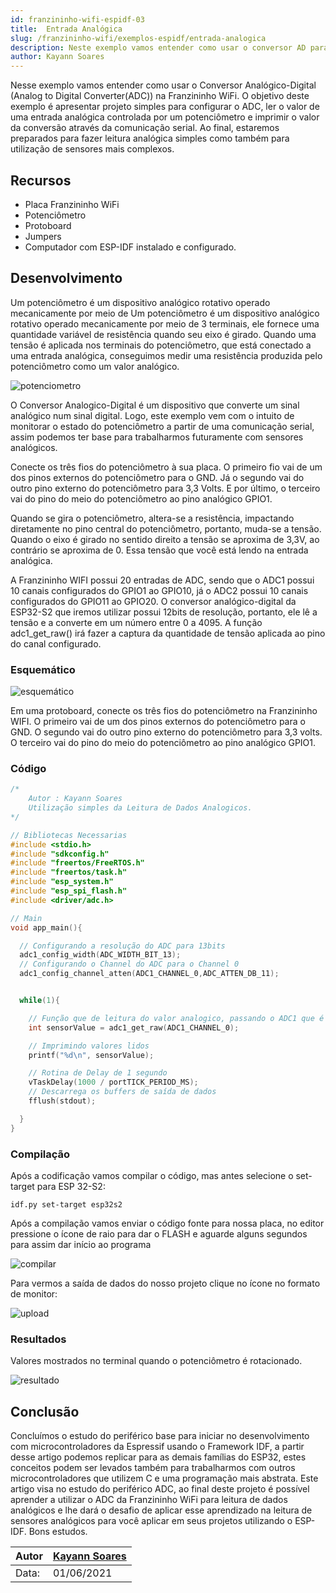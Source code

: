 ```yaml
---
id: franzininho-wifi-espidf-03
title:  Entrada Analógica
slug: /franzininho-wifi/exemplos-espidf/entrada-analogica
description: Neste exemplo vamos entender como usar o conversor AD para leitura de sinais analógico
author: Kayann Soares
---
```



Nesse exemplo vamos entender como usar o Conversor Analógico-Digital  (Analog to Digital Converter(ADC)) na Franzininho WiFi. O objetivo deste  exemplo é apresentar projeto simples para configurar o ADC, ler o valor  de uma entrada analógica controlada por um potenciômetro e imprimir o  valor da conversão através da comunicação serial. Ao final, estaremos  preparados para fazer leitura analógica simples como também para  utilização de sensores mais complexos.

## Recursos

- Placa Franzininho WiFi
- Potenciômetro
- Protoboard
- Jumpers
- Computador com ESP-IDF instalado e configurado.

## Desenvolvimento

Um potenciômetro é um dispositivo analógico rotativo operado mecanicamente por meio de Um potenciômetro é um dispositivo analógico rotativo operado mecanicamente por meio de 3 terminais, ele fornece uma quantidade variável de resistência quando seu eixo é girado. Quando uma tensão é aplicada nos terminais do potenciômetro, que está conectado a uma entrada analógica, conseguimos medir uma resistência produzida pelo potenciômetro como um valor analógico.

![potenciometro](img/0x03-entrada-analogica/1.png)

O Conversor Analogico-Digital é um dispositivo que converte um sinal analógico num sinal digital. Logo, este exemplo vem com o intuito de monitorar o estado do potenciômetro a partir de uma comunicação serial, assim podemos ter base para trabalharmos futuramente com sensores analógicos.

Conecte os três fios do potenciômetro à sua placa. O primeiro fio vai de um dos pinos externos do potenciômetro para o GND. Já o segundo vai do outro pino externo do potenciômetro para 3,3 Volts. E por último, o terceiro vai do pino do meio do potenciômetro ao pino analógico GPIO1.

Quando se gira o potenciômetro, altera-se a resistência, impactando diretamente no pino central do potenciômetro, portanto, muda-se a tensão. Quando o eixo é girado no sentido direito a tensão se aproxima de 3,3V, ao contrário se aproxima de 0. Essa tensão que você está lendo na entrada analógica.

A Franzininho WIFI possui 20 entradas de ADC, sendo que o ADC1 possui 10 canais configurados do GPIO1 ao GPIO10, já o ADC2 possui 10 canais configurados do GPIO11 ao GPIO20. O conversor analógico-digital da ESP32-S2 que iremos utilizar possui 12bits de resolução, portanto, ele lê a tensão e a converte em um número entre 0 a 4095. A função adc1_get_raw() irá fazer a captura da quantidade de tensão aplicada ao pino do canal configurado.

### Esquemático

![esquemático](img/0x03-entrada-analogica/2.png)

Em uma protoboard, conecte os três fios do potenciômetro na Franzininho WIFI. O primeiro vai de um dos pinos externos do potenciômetro para o GND. O segundo vai do outro pino externo do potenciômetro para 3,3 volts. O terceiro vai do pino do meio do potenciômetro ao pino analógico GPIO1.

### Código

```c
/*
    Autor : Kayann Soares
    Utilização simples da Leitura de Dados Analogicos.
*/

// Bibliotecas Necessarias
#include <stdio.h>
#include "sdkconfig.h"
#include "freertos/FreeRTOS.h"
#include "freertos/task.h"
#include "esp_system.h"
#include "esp_spi_flash.h"
#include <driver/adc.h>

// Main
void app_main(){

  // Configurando a resolução do ADC para 13bits        
  adc1_config_width(ADC_WIDTH_BIT_13);
  // Configurando o Channel do ADC para o Channel 0
  adc1_config_channel_atten(ADC1_CHANNEL_0,ADC_ATTEN_DB_11);


  while(1){

    // Função que de leitura do valor analogico, passando o ADC1 que é o do GPIO1
    int sensorValue = adc1_get_raw(ADC1_CHANNEL_0);

    // Imprimindo valores lidos
    printf("%d\n", sensorValue);

    // Rotina de Delay de 1 segundo
    vTaskDelay(1000 / portTICK_PERIOD_MS);
    // Descarrega os buffers de saída de dados
    fflush(stdout);

  }
}

```

### Compilação

Após a codificação vamos compilar o código, mas antes selecione o set-target para ESP 32-S2:

```
idf.py set-target esp32s2
```

Após a compilação vamos enviar o código fonte para nossa placa, no editor pressione o ícone de raio para dar o FLASH e aguarde alguns segundos para assim dar início ao programa

![compilar](img/0x03-entrada-analogica/3.png)

Para vermos a saída de dados do nosso projeto clique no ícone no formato de monitor:

![upload](img/0x03-entrada-analogica/4.png)

### Resultados

Valores mostrados no terminal quando o potenciômetro é rotacionado.

![resultado](img/0x03-entrada-analogica/5.png)

## Conclusão

Concluímos o estudo do periférico base para iniciar no desenvolvimento com microcontroladores da Espressif usando o Framework IDF, a partir desse artigo podemos replicar para as demais famílias do ESP32, estes conceitos podem ser levados também para trabalharmos com outros microcontroladores que utilizem C e uma programação mais abstrata. Este artigo visa no estudo do periférico ADC, ao final deste projeto é possível aprender a utilizar o ADC da Franzininho WiFi para leitura de dados analógicos e lhe dará o desafio de aplicar esse aprendizado na leitura de sensores analógicos para você aplicar em seus projetos utilizando o ESP-IDF. Bons estudos.

| Autor | [Kayann Soares](https://www.linkedin.com/in/kayann-soares/) |
|-------|-------------|
| Data: | 01/06/2021  |
